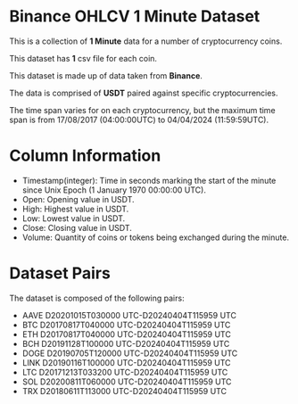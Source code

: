 # Binance OHLCV 1 Minute Dataset   

This is a collection of **1 Minute** data for a number of cryptocurrency coins.    

This dataset has **1** csv file for each coin.    

This dataset is made up of data taken from **Binance**.    

The data is comprised of **USDT** paired against specific cryptocurrencies.

The time span varies for on each cryptocurrency, but the maximum time span is from 17/08/2017 (04:00:00UTC) to 04/04/2024 (11:59:59UTC).    
       
   
# Column Information         

* Timestamp(integer): Time in seconds marking the start of the minute since Unix Epoch (1 January 1970    00:00:00 UTC).       
* Open: Opening value in USDT.         
* High: Highest value in USDT.         
* Low: Lowest value in USDT.        
* Close: Closing value in USDT.     
* Volume: Quantity of coins or tokens being exchanged during the minute.  
      

# Dataset Pairs    

The dataset is composed of the following pairs:    

* AAVE D20201015T030000 UTC-D20240404T115959 UTC    
* BTC D20170817T040000 UTC-D20240404T115959 UTC
* ETH D20170817T040000 UTC-D20240404T115959 UTC
* BCH D20191128T100000 UTC-D20240404T115959 UTC
* DOGE D20190705T120000 UTC-D20240404T115959 UTC
* LINK D20190116T100000 UTC-D20240404T115959 UTC
* LTC D20171213T033200 UTC-D20240404T115959 UTC
* SOL D20200811T060000 UTC-D20240404T115959 UTC
* TRX D20180611T113000 UTC-D20240404T115959 UTC
